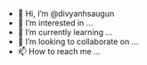 - 👋 Hi, I’m @divyanhsaugun
- 👀 I’m interested in ...
- 🌱 I’m currently learning ...
- 💞️ I’m looking to collaborate on ...
- 📫 How to reach me ...

<!---
divyanhsaugun/divyanhsaugun is a ✨ special ✨ repository because its `README.md` (this file) appears on your GitHub profile.
You can click the Preview link to take a look at your changes.
--->
